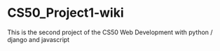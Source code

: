 # CS50_Project1-wiki

This is the second project of the CS50 Web Development with python / django and javascript
